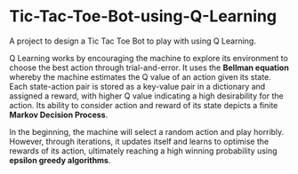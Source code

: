 # Tic-Tac-Toe-Bot-using-Q-Learning

A project to design a Tic Tac Toe Bot to play with using Q Learning.  

Q Learning works by encouraging the machine to explore its environment to choose the best action through trial-and-error. It uses the **Bellman equation** whereby the machine estimates the Q value of an action given its state. Each state-action pair is stored as a key-value pair in a dictionary and assigned a reward, with higher Q value indicating a high desirability for the action. Its ability to consider action and reward of its state depicts a finite **Markov Decision Process**. 

In the beginning, the machine will select a random action and play horribly. However, through iterations, it updates itself and learns to optimise the rewards of its action, ultimately reaching a high winning probability using **epsilon greedy algorithms**. 

